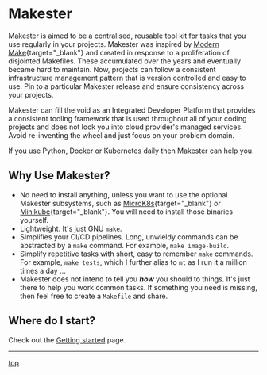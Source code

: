# Makester

Makester is aimed to be a centralised, reusable tool kit for tasks that you use regularly in
your projects. Makester was inspired by [Modern Make](https://makefile.site/){target="_blank"}
and created in response to a proliferation of disjointed Makefiles. These accumulated over
the years and eventually became hard to maintain. Now, projects can follow a consistent
infrastructure management pattern that is version controlled and easy to use. Pin to a
particular Makester release and ensure consistency across your projects.

Makester can fill the void as an Integrated Developer Platform that provides a consistent tooling
framework that is used throughout all of your coding projects and does not lock you into cloud
provider's managed services. Avoid re-inventing the wheel and just focus on your problem domain.

If you use Python, Docker or Kubernetes daily then Makester can help you.

## Why Use Makester?

- No need to install anything, unless you want to use the optional Makester subsystems, such as
  [MicroK8s](https://microk8s.io/){target="_blank"} or
  [Minikube](https://kubernetes.io/docs/tutorials/hello-minikube/){target="_blank"}. You will need to install those
  binaries yourself.
- Lightweight. It's just GNU `make`.
- Simplifies your CI/CD pipelines. Long, unwieldy commands can be abstracted by a `make` command.
  For example, `make image-build`.
- Simplify repetitive tasks with short, easy to remember `make` commands. For example, `make
  tests`, which I further alias to `mt` as I run it a million times a day ...
- Makester does not intend to tell you **_how_** you should to things. It's just there to help you
  work common tasks. If something you need is missing, then feel free to create a `Makefile` and
  share.

## Where do I start?

Check out the [Getting started](getting-started) page.

---

[top](#makester)
